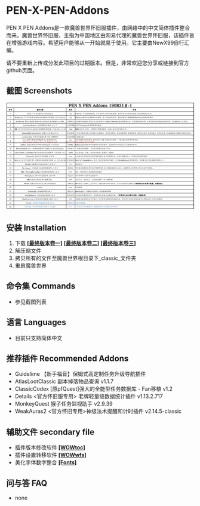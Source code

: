 # PEN-X-PEN-Addons
PEN X PEN Addons是一款魔兽世界怀旧服插件，由网络中的中文简体插件整合而来。魔兽世界怀旧服，主指为中国地区由网易代理的魔兽世界怀旧服，该插件旨在增强游戏内容。希望用户能够从一开始就易于使用。它主要由NewX99自行汇编。

请不要重新上传或分发此项目的过期版本。但是，非常欢迎您分享或链接到官方github页面。

## 截图 Screenshots
<img src="https://github.com/NewX99/PEN-X-PEN-Addons/blob/master/image/Addons%20list%20.jpg">

## 安装 Installation
1. 下载 **[[最终版本卷一]](https://github.com/NewX99/PEN-X-PEN-Addons/raw/master/master/PEN%20X%20PEN%20classic%20test%20190829%CE%B2-1.part1.rar)** **[[最终版本卷二]](https://github.com/NewX99/PEN-X-PEN-Addons/raw/master/master/PEN%20X%20PEN%20classic%20test%20190829%CE%B2-1.part2.rar)** **[[最终版本卷三]](https://github.com/NewX99/PEN-X-PEN-Addons/raw/master/master/PEN%20X%20PEN%20classic%20test%20190829%CE%B2-1.part3.rar)**
2. 解压缩文件
3. 拷贝所有的文件至魔兽世界根目录下_classic_文件夹
4. 重启魔兽世界

## 命令集 Commands
* 参见截图列表

## 语言 Languages
* 目前只支持简体中文

## 推荐插件 Recommended Addons
* Guidelime 【新手福音】保姆式高定制任务升级导航插件
* AtlasLootClassic 副本掉落物品查询 v1.1.7
* ClassicCodex [原pfQuest]强大的全能型任务数据库 - Fan移植 v1.2
* Details <官方怀旧服专用> 老牌轻量级数据统计插件 v1.13.2.717
* MonkeyQuest 猴子任务监视助手 v2.9.39
* WeakAuras2 <官方怀旧专用>神级法术提醒和计时插件 v2.14.5-classic

## 辅助文件 secondary file
* 插件版本修改软件 **[[WOWtoc]](https://github.com/NewX99/PEN-X-PEN-Addons/raw/master/master/WoWToc.exe)**
* 插件设置转移软件 **[[WOWwfs]](https://github.com/NewX99/PEN-X-PEN-Addons/raw/master/master/WOW%E9%85%8D%E7%BD%AE%E5%A4%8D%E5%88%B6-WFS4.9(32).exe)**
* 美化字体数字整合 **[[Fonts]](https://github.com/NewX99/PEN-X-PEN-Addons/raw/master/master/Fonts.7z)**

## 问与答 FAQ
* none
